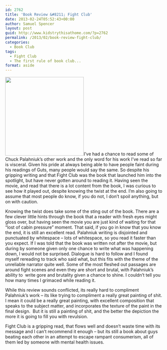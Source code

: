 ```yaml
---
id: 2762
title: 'Book Review &#8211; Fight Club'
date: 2013-02-24T05:52:43+00:00
author: Samuel Spencer
layout: post
guid: http://www.kidstrythisathome.com/?p=2762
permalink: /2013/02/book-review-fight-club/
categories:
  - Book Club
tags:
  - Fight Club
  - The first rule of book club...
format: aside
---
```

[<img class="alignleft" alt="" src="http://ecx.images-amazon.com/images/I/61uYQM9S3mL._SS500_.jpg" width="252" height="252" />](http://www.amazon.com/Fight-Club-Novel-Chuck-Palahniuk/dp/0393327345/ref=sr_1_1?s=books&ie=UTF8&qid=1361701290&sr=1-1&keywords=fight+club)I&#8217;ve had a chance to read some of Chuck Palahniuk&#8217;s other work and the only word for his work I&#8217;ve read so far is visceral. Given his pride at always being able to have people faint during his readings of Guts, many people would say the same. So despite his gripping writing and that Fight Club was the book that launched him into the spotlight, but have never gotten around to reading it. Having seen the movie, and read that there is a lot content from the book, I was curious to see how it played out, despite knowing the twist at the end. I&#8217;m also going to assume that most people do know, if you do not, I don&#8217;t spoil anything, but on with caution.

Knowing the twist does take some of the sting out of the book. There are a few clever little hints through the book that a reader with fresh eyes might gloss over, but having seen the movie you are just kind of waiting for that &#8220;lost of cabin pressure&#8221; moment. That said, if you go in know that you know the end, it is still an excellent read. Palahniuk writing is disjointed and punctuated by whitespace &#8211; lots of whitespace, so you read it faster than you expect. If I was told that the book was written not after the movie, but during by someone given only one chance to write what was happening down, I would not be surprised. Dialogue is hard to follow and I found myself rereading to track who said what, but this fits with the theme of the unreliable narrator quite well. Some of the most fleshed out passages are around fight scenes and even they are short and brutal, with Palahniuk&#8217;s ability to  write gore and brutality given a chance to shine. I couldn&#8217;t tell you how many times I grimaced while reading it.

While this review sounds conflicted, its really hard to compliment Palahniuk&#8217;s work &#8211; its like trying to compliment a really great painting of shit. I mean it could be a really great painting, with excellent composition that speaks to the subject matter, and incorporates the texture of the paint in the final design.  But it is still a painting of shit, and the better the depiction the more it is going to fill you with revulsion.

Fight Club is a gripping read, that flows well and doesn&#8217;t waste time with its message and I can&#8217;t recommend it enough &#8211; but its still a book about guys beating each other in an attempt to escape rampant consumerism, all of them led by someone with mental health issues.
